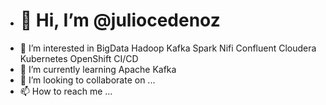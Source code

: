 - # 👋 Hi, I’m @juliocedenoz
- 👀 I’m interested in BigData Hadoop Kafka Spark Nifi Confluent Cloudera Kubernetes OpenShift CI/CD 
- 🌱 I’m currently learning Apache Kafka
- 💞️ I’m looking to collaborate on ...
- 📫 How to reach me ...

<!---
juliocedenoz/juliocedenoz is a ✨ special ✨ repository because its `README.md` (this file) appears on your GitHub profile.
You can click the Preview link to take a look at your changes.
--->
